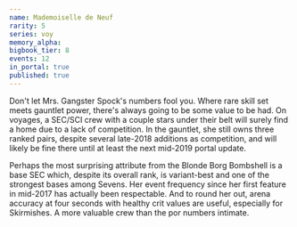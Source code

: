 ```yaml
---
name: Mademoiselle de Neuf
rarity: 5
series: voy
memory_alpha:
bigbook_tier: 8
events: 12
in_portal: true
published: true
---
```


Don't let Mrs. Gangster Spock's numbers fool you. Where rare skill set meets gauntlet power, there's always going to be some value to be had. On voyages, a SEC/SCI crew with a couple stars under their belt will surely find a home due to a lack of competition. In the gauntlet, she still owns three ranked pairs, despite several late-2018 additions as competition, and will likely be fine there until at least the next mid-2019 portal update.

Perhaps the most surprising attribute from the Blonde Borg Bombshell is a base SEC which, despite its overall rank, is variant-best and one of the strongest bases among Sevens. Her event frequency since her first feature in mid-2017 has actually been respectable. And to round her out, arena accuracy at four seconds with healthy crit values are useful, especially for Skirmishes. A more valuable crew than the por numbers intimate.

